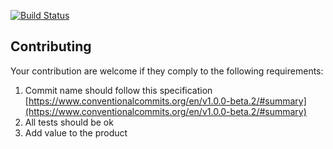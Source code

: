 [![Build Status](https://travis-ci.org/Arianee/arianee-server.svg?branch=master)](https://travis-ci.org/Arianee/arianee-server)

## Contributing

Your contribution are welcome if they comply to the following requirements:

 1. Commit name should follow this specification [https://www.conventionalcommits.org/en/v1.0.0-beta.2/#summary](https://www.conventionalcommits.org/en/v1.0.0-beta.2/#summary)
 2. All tests should be ok
 3. Add value to the product
